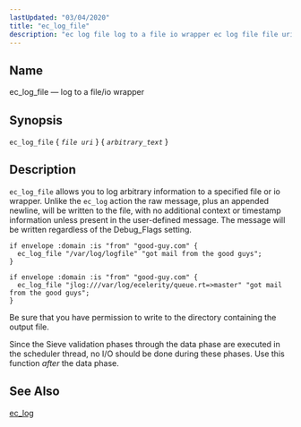 ```yaml
---
lastUpdated: "03/04/2020"
title: "ec_log_file"
description: "ec log file log to a file io wrapper ec log file file uri arbitrary text ec log file allows you to log arbitrary information to a specified file or io wrapper Unlike the ec log action the raw message plus an appended newline will be written to the file..."
---
```


<a name="sieve.ref.ec_log_file"></a> 
## Name

ec_log_file — log to a file/io wrapper

## Synopsis

`ec_log_file` { *`file uri`*      } { *`arbitrary_text`* }

<a name="idp30216176"></a> 
## Description

`ec_log_file` allows you to log arbitrary information to a specified file or io wrapper. Unlike the `ec_log` action the raw message, plus an appended newline, will be written to the file, with no additional context or timestamp information unless present in the user-defined message. The message will be written regardless of the Debug_Flags setting.

<a name="example.ec_log_file"></a> 


```
if envelope :domain :is "from" "good-guy.com" {
  ec_log_file "/var/log/logfile" "got mail from the good guys";
}
```

<a name="example.ec_log_file.second"></a> 


```
if envelope :domain :is "from" "good-guy.com" {
  ec_log_file "jlog:///var/log/ecelerity/queue.rt=>master" "got mail from the good guys";
}
```

Be sure that you have permission to write to the directory containing the output file.

Since the Sieve validation phases through the data phase are executed in the scheduler thread, no I/O should be done during these phases. Use this function *after* the data phase.

<a name="idp30225456"></a> 
## See Also

[ec_log](/momentum/3/3-reference/sieve-ref-ec-log)